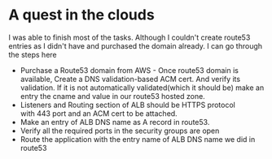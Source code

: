# A quest in the clouds



I was able to finish most of the tasks. Although I couldn't create route53 entries as I didn't have and purchased the domain already. I can go through the steps here

- Purchase a Route53 domain from AWS - Once route53 domain is available, Create a DNS validation-based ACM cert. And verify its validation. If it is not automatically validated(which it should be) make an entry the cname and value in our route53 hosted zone.
- Listeners and Routing section of ALB should be HTTPS protocol with 443 port and an ACM cert to be attached.
- Make an entry of ALB DNS name as A record in route53. 
- Verify all the required ports in the security groups are open
- Route the application with the entry name of ALB DNS name we did in route53

